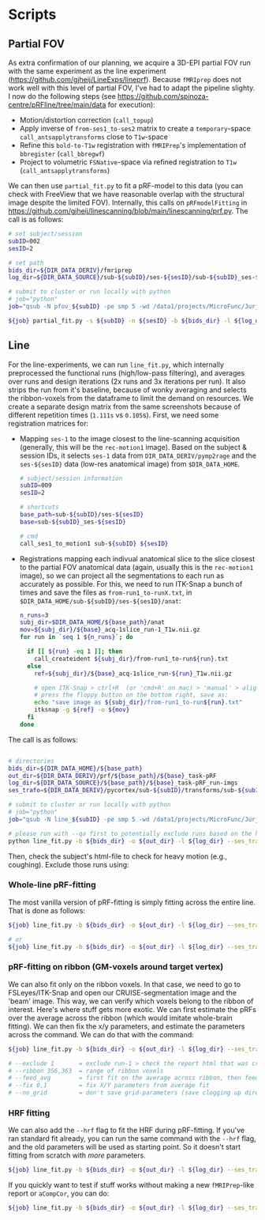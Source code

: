 # Scripts

## Partial FOV

As extra confirmation of our planning, we acquire a 3D-EPI partial FOV run with the same experiment as the line experiment (https://github.com/gjheij/LineExps/lineprf). Because `fMRIprep` does not work well with this level of partial FOV, I've had to adapt the pipeline slighty. I now do the following steps (see https://github.com/spinoza-centre/pRFline/tree/main/data for execution):
- Motion/distortion correction (`call_topup`)
- Apply inverse of `from-ses1_to-ses2` matrix to create a `temporary`-space `call_antsapplytransforms` close to `T1w`-space
- Refine this `bold-to-T1w` registration with `fMRIPrep`'s implementation of `bbregister` (`call_bbregwf`)
- Project to volumetric `FSNative`-space via refined registration to `T1w` (`call_antsapplytransforms`)

We can then use `partial_fit.py` to fit a pRF-model to this data (you can check with FreeView that we have reasonable overlap with the structural image despite the limited FOV). Internally, this calls on `pRFmodelFitting` in https://github.com/gjheij/linescanning/blob/main/linescanning/prf.py. The call is as follows:

```bash
# set subject/session
subID=002
sesID=2

# set path
bids_dir=${DIR_DATA_DERIV}/fmriprep
log_dir=${DIR_DATA_SOURCE}/sub-${subID}/ses-${sesID}/sub-${subID}_ses-${sesID}_task-pRF_run-imgs

# submit to cluster or run locally with python
# job="python"
job="qsub -N pfov_${subID} -pe smp 5 -wd /data1/projects/MicroFunc/Jurjen/programs/project_repos/pRFline/logs"

${job} partial_fit.py -s ${subID} -n ${sesID} -b ${bids_dir} -l ${log_dir} -v --fsnative # fit with fsnative
```

## Line

For the line-experiments, we can run `line_fit.py`, which internally preprocessed the functional runs (high/low-pass filtering), and averages over runs and design iterations (2x runs and 3x iterations per run). It also strips the run from it's baseline, because of wonky averaging and selects the ribbon-voxels from the dataframe to limit the demand on resources. We create a separate design matrix from the same screenshots because of different repetition times (`1.111s` vs `0.105`s). First, we need some registration matrices for:

- Mapping `ses-1` to the image closest to the line-scanning acquisition (generally, this will be the `rec-motion1` image). Based on the subject & session IDs, it selects `ses-1` data from `DIR_DATA_DERIV/pymp2rage` and the `ses-${sesID}` data (low-res anatomical image) from `$DIR_DATA_HOME`.

  ```bash
  # subject/session information
  subID=009
  sesID=2

  # shortcuts
  base_path=sub-${subID}/ses-${sesID}
  base=sub-${subID}_ses-${sesID}

  # cmd
  call_ses1_to_motion1 sub-${subID} ${sesID}
  ```

- Registrations mapping each indivual anatomical slice to the slice closest to the partial FOV anatomical data (again, usually this is the `rec-motion1` image), so we can project all the segmentations to each run as accurately as possible. For this, we need to run ITK-Snap a bunch of times and save the files as `from-run1_to-runX.txt`, in `$DIR_DATA_HOME/sub-${subID}/ses-${sesID}/anat`:

  ```bash
  n_runs=3
  subj_dir=$DIR_DATA_HOME/${base_path}/anat
  mov=${subj_dir}/${base}_acq-1slice_run-1_T1w.nii.gz
  for run in `seq 1 ${n_runs}`; do

    if [[ ${run} -eq 1 ]]; then
      call_createident ${subj_dir}/from-run1_to-run${run}.txt
    else
      ref=${subj_dir}/${base}_acq-1slice_run-${run}_T1w.nii.gz

      # open ITK-Snap > ctrl+R  (or 'cmd+R' on mac) > 'manual' > align
      # press the floppy button on the bottom right, save as:
      echo "save image as ${subj_dir}/from-run1_to-run${run}.txt"
      itksnap -g ${ref} -o ${mov}
    fi
  done
  ```
 The call is as follows:

```bash

# directories
bids_dir=${DIR_DATA_HOME}/${base_path}
out_dir=${DIR_DATA_DERIV}/prf/${base_path}/${base}_task-pRF
log_dir=${DIR_DATA_SOURCE}/${base_path}/${base}_task-pRF_run-imgs
ses_trafo=${DIR_DATA_DERIV}/pycortex/sub-${subID}/transforms/sub-${subID}_from-ses1_to-ses${sesID}_rec-motion1_desc-genaff.mat

# submit to cluster or run locally with python
# job="python"
job="qsub -N line_${subID} -pe smp 5 -wd /data1/projects/MicroFunc/Jurjen/programs/project_repos/pRFline/logs"

# please run with --qa first to potentially exclude runs based on the heuristics in the report
python line_fit.py -b ${bids_dir} -o ${out_dir} -l ${log_dir} --ses_trafo ${ses_trafo} -i ${iters} --verbose --qa
```
Then, check the subject's html-file to check for heavy motion (e.g., coughing). Exclude those runs using:

### Whole-line pRF-fitting
The most vanilla version of pRF-fitting is simply fitting across the entire line. That is done as follows:
```bash
${job} line_fit.py -b ${bids_dir} -o ${out_dir} -l ${log_dir} --ses_trafo ${ses_trafo} -i ${iters} --verbose --exclude 4 # excludes run-4

# or
${job} line_fit.py -b ${bids_dir} -o ${out_dir} -l ${log_dir} --ses_trafo ${ses_trafo} -i ${iters} --verbose --exclude 2,3 # excludes run-2/3
```

### pRF-fitting on ribbon (GM-voxels around target vertex)
We can also fit only on the ribbon voxels. In that case, we need to go to FSLeyes/ITK-Snap and open our CRUISE-segmentation image and the 'beam' image. This way, we can verify which voxels belong to the ribbon of interest. Here's where stuff gets more exotic. We can first estimate the pRFs over the average across the ribbon (which would imitate whole-brain fitting). We can then fix the x/y parameters, and estimate the parameters across the command. We can do that with the command:

```bash
${job} line_fit.py -b ${bids_dir} -o ${out_dir} -l ${log_dir} --ses_trafo ${ses_trafo} -i ${iters} --verbose --ribbon 356,363 --fix 0,1 --feed_avg --no_grid --exclude 1

# --exclude 1       = exclude run-1 > check the report html that was created earlier
# --ribbon 356,363  = range of ribbon voxels
# --feed_avg        = first fit on the average across ribbon, then feed those parameters into individual fit
# --fix 0,1         = fix X/Y parameters from average fit
# --no_grid         = don't save grid-parameters (save clogging up directory)
```

### HRF fitting
We can also add the `--hrf` flag to fit the HRF during pRF-fitting. If you've ran standard fit already, you can run the same command with the `--hrf` flag, and the old parameters will be used as starting point. So it doesn't start fitting from scratch with _more_ parameters.
```bash
${job} line_fit.py -b ${bids_dir} -o ${out_dir} -l ${log_dir} --ses_trafo ${ses_trafo} -i ${iters} --verbose --hrf
```

If you quickly want to test if stuff works without making a new `fMRIPrep`-like report or `aCompCor`, you can do:
```bash
${job} line_fit.py -b ${bids_dir} -o ${out_dir} -l ${log_dir} --ses_trafo ${ses_trafo} -i ${iters} --verbose --hrf --no_acompcor --no_report
```
